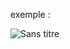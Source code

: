 exemple :

![Sans titre](https://github.com/fk-crafter/100days-of-code/assets/127132293/36f75b56-401e-4a6a-bb65-9323e6a92db7)
